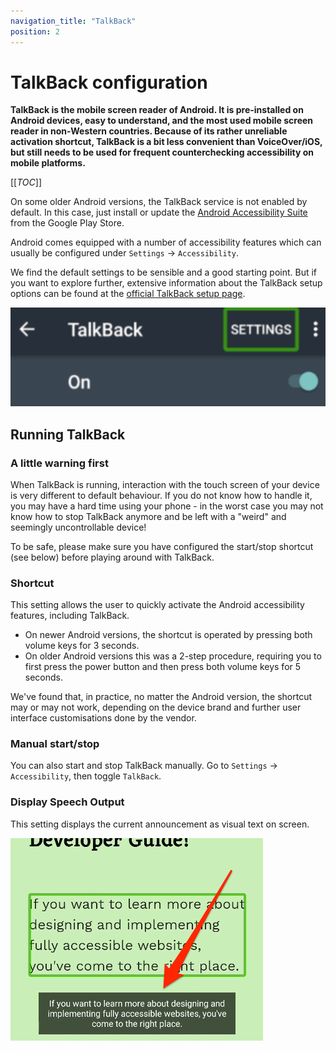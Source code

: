 ```yaml
---
navigation_title: "TalkBack"
position: 2
---
```


# TalkBack configuration

**TalkBack is the mobile screen reader of Android. It is pre-installed on Android devices, easy to understand, and the most used mobile screen reader in non-Western countries. Because of its rather unreliable activation shortcut, TalkBack is a bit less convenient than VoiceOver/iOS, but still needs to be used for frequent counterchecking accessibility on mobile platforms.**

[[_TOC_]]

On some older Android versions, the TalkBack service is not enabled by default. In this case, just install or update the [Android Accessibility Suite](https://play.google.com/store/apps/details?id=com.google.android.marvin.talkback&hl=en_US) from the Google Play Store.

Android comes equipped with a number of accessibility features which can usually be configured under `Settings` -> `Accessibility`.

We find the default settings to be sensible and a good starting point. But if you want to explore further, extensive information about the TalkBack setup options can be found at the [official TalkBack setup page](https://support.google.com/accessibility/android/answer/6283655).

![TalkBack icon](_media/talkback-icon.png)

## Running TalkBack

### A little warning first

When TalkBack is running, interaction with the touch screen of your device is very different to default behaviour. If you do not know how to handle it, you may have a hard time using your phone - in the worst case you may not know how to stop TalkBack anymore and be left with a "weird" and seemingly uncontrollable device!

To be safe, please make sure you have configured the start/stop shortcut (see below) before playing around with TalkBack.

### Shortcut

This setting allows the user to quickly activate the Android accessibility features, including TalkBack.

- On newer Android versions, the shortcut is operated by pressing both volume keys for 3 seconds.
- On older Android versions this was a 2-step procedure, requiring you to first press the power button and then press both volume keys for 5 seconds.

We've found that, in practice, no matter the Android version, the shortcut may or may not work, depending on the device brand and further user interface customisations done by the vendor.

### Manual start/stop

You can also start and stop TalkBack manually. Go to `Settings` -> `Accessibility`, then toggle `TalkBack`.

### Display Speech Output

This setting displays the current announcement as visual text on screen.

![TalkBack Speech Output](_media/talkback-speech-output.png)
